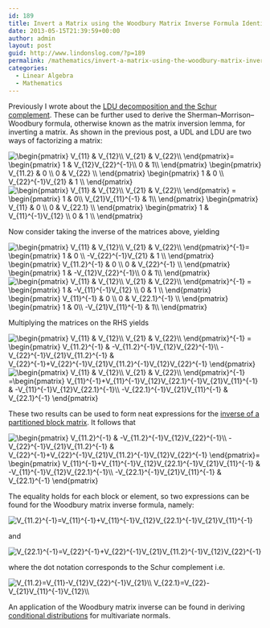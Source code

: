 ```yaml
---
id: 189
title: Invert a Matrix using the Woodbury Matrix Inverse Formula Identity
date: 2013-05-15T21:39:59+00:00
author: admin
layout: post
guid: http://www.lindonslog.com/?p=189
permalink: /mathematics/invert-a-matrix-using-the-woodbury-matrix-inverse-formula-identity/
categories:
  - Linear Algebra
  - Mathematics
---
```

Previously I wrote about the <a href="http://www.lindonslog.com/mathematics/diagonalize-positive-definite-symmetric-matrix-schur-complement-ldu-decomposition/" target="_blank">LDU decomposition and the Schur complement</a>. These can be further used to derive the Sherman–Morrison–Woodbury formula, otherwise known as the matrix inversion lemma, for inverting a matrix. As shown in the previous post, a UDL and LDU are two ways of factorizing a matrix:

<img src="//s0.wp.com/latex.php?latex=%5Cbegin%7Bpmatrix%7D++++++++++V_%7B11%7D+%26+V_%7B12%7D%5C%5C++++++++++V_%7B21%7D+%26+V_%7B22%7D%5C%5C++%5Cend%7Bpmatrix%7D%3D++++%5Cbegin%7Bpmatrix%7D++++++++++1+%26++++V_%7B12%7DV_%7B22%7D%5E%7B-1%7D%5C%5C++0++++++%26+1%5C%5C++%5Cend%7Bpmatrix%7D++%5Cbegin%7Bpmatrix%7D+++++++++++V_%7B11.2%7D+%26+0+%5C%5C+++++++++++0+%26+V_%7B22%7D+%5C%5C+++%5Cend%7Bpmatrix%7D+++%5Cbegin%7Bpmatrix%7D++++++++++++1+%26+0+%5C%5C++V_%7B22%7D%5E%7B-1%7DV_%7B21%7D+%26+1+%5C%5C++%5Cend%7Bpmatrix%7D++&#038;bg=ffffff&#038;fg=000&#038;s=0" alt="&#92;begin{pmatrix}          V_{11} & V_{12}&#92;&#92;          V_{21} & V_{22}&#92;&#92;  &#92;end{pmatrix}=    &#92;begin{pmatrix}          1 &    V_{12}V_{22}^{-1}&#92;&#92;  0      & 1&#92;&#92;  &#92;end{pmatrix}  &#92;begin{pmatrix}           V_{11.2} & 0 &#92;&#92;           0 & V_{22} &#92;&#92;   &#92;end{pmatrix}   &#92;begin{pmatrix}            1 & 0 &#92;&#92;  V_{22}^{-1}V_{21} & 1 &#92;&#92;  &#92;end{pmatrix}  " title="&#92;begin{pmatrix}          V_{11} & V_{12}&#92;&#92;          V_{21} & V_{22}&#92;&#92;  &#92;end{pmatrix}=    &#92;begin{pmatrix}          1 &    V_{12}V_{22}^{-1}&#92;&#92;  0      & 1&#92;&#92;  &#92;end{pmatrix}  &#92;begin{pmatrix}           V_{11.2} & 0 &#92;&#92;           0 & V_{22} &#92;&#92;   &#92;end{pmatrix}   &#92;begin{pmatrix}            1 & 0 &#92;&#92;  V_{22}^{-1}V_{21} & 1 &#92;&#92;  &#92;end{pmatrix}  " class="latex" />

<img src="//s0.wp.com/latex.php?latex=%5Cbegin%7Bpmatrix%7D++++++++++V_%7B11%7D+%26+V_%7B12%7D%5C%5C++++++++++V_%7B21%7D+%26+V_%7B22%7D%5C%5C++%5Cend%7Bpmatrix%7D++++%3D++%5Cbegin%7Bpmatrix%7D++++++++++1+%26+0%5C%5C++++++++++V_%7B21%7DV_%7B11%7D%5E%7B-1%7D+%26+1%5C%5C++%5Cend%7Bpmatrix%7D++%5Cbegin%7Bpmatrix%7D++++++++++++V_%7B11%7D+%26+0+%5C%5C++0+%26+V_%7B22.1%7D+%5C%5C++%5Cend%7Bpmatrix%7D++%5Cbegin%7Bpmatrix%7D++++++++++++1+%26+V_%7B11%7D%5E%7B-1%7DV_%7B12%7D+%5C%5C++0+%26+1+%5C%5C++%5Cend%7Bpmatrix%7D++&#038;bg=ffffff&#038;fg=000&#038;s=0" alt="&#92;begin{pmatrix}          V_{11} & V_{12}&#92;&#92;          V_{21} & V_{22}&#92;&#92;  &#92;end{pmatrix}    =  &#92;begin{pmatrix}          1 & 0&#92;&#92;          V_{21}V_{11}^{-1} & 1&#92;&#92;  &#92;end{pmatrix}  &#92;begin{pmatrix}            V_{11} & 0 &#92;&#92;  0 & V_{22.1} &#92;&#92;  &#92;end{pmatrix}  &#92;begin{pmatrix}            1 & V_{11}^{-1}V_{12} &#92;&#92;  0 & 1 &#92;&#92;  &#92;end{pmatrix}  " title="&#92;begin{pmatrix}          V_{11} & V_{12}&#92;&#92;          V_{21} & V_{22}&#92;&#92;  &#92;end{pmatrix}    =  &#92;begin{pmatrix}          1 & 0&#92;&#92;          V_{21}V_{11}^{-1} & 1&#92;&#92;  &#92;end{pmatrix}  &#92;begin{pmatrix}            V_{11} & 0 &#92;&#92;  0 & V_{22.1} &#92;&#92;  &#92;end{pmatrix}  &#92;begin{pmatrix}            1 & V_{11}^{-1}V_{12} &#92;&#92;  0 & 1 &#92;&#92;  &#92;end{pmatrix}  " class="latex" />
  
Now consider taking the inverse of the matrices above, yielding

<img src="//s0.wp.com/latex.php?latex=%5Cbegin%7Bpmatrix%7D++++++++++V_%7B11%7D+%26+V_%7B12%7D%5C%5C++++++++++V_%7B21%7D+%26+V_%7B22%7D%5C%5C++%5Cend%7Bpmatrix%7D%5E%7B-1%7D%3D++%5Cbegin%7Bpmatrix%7D++1+%26+0+%5C%5C++-V_%7B22%7D%5E%7B-1%7DV_%7B21%7D+%26+1+%5C%5C++%5Cend%7Bpmatrix%7D++++++%5Cbegin%7Bpmatrix%7D+++++++++++V_%7B11.2%7D%5E%7B-1%7D+%26+0+%5C%5C+++++++++++0+%26+V_%7B22%7D%5E%7B-1%7D+%5C%5C+++%5Cend%7Bpmatrix%7D+++%5Cbegin%7Bpmatrix%7D++++++++++1+%26+++-V_%7B12%7DV_%7B22%7D%5E%7B-1%7D%5C%5C++0++++++%26+1%5C%5C++%5Cend%7Bpmatrix%7D++&#038;bg=ffffff&#038;fg=000&#038;s=0" alt="&#92;begin{pmatrix}          V_{11} & V_{12}&#92;&#92;          V_{21} & V_{22}&#92;&#92;  &#92;end{pmatrix}^{-1}=  &#92;begin{pmatrix}  1 & 0 &#92;&#92;  -V_{22}^{-1}V_{21} & 1 &#92;&#92;  &#92;end{pmatrix}      &#92;begin{pmatrix}           V_{11.2}^{-1} & 0 &#92;&#92;           0 & V_{22}^{-1} &#92;&#92;   &#92;end{pmatrix}   &#92;begin{pmatrix}          1 &   -V_{12}V_{22}^{-1}&#92;&#92;  0      & 1&#92;&#92;  &#92;end{pmatrix}  " title="&#92;begin{pmatrix}          V_{11} & V_{12}&#92;&#92;          V_{21} & V_{22}&#92;&#92;  &#92;end{pmatrix}^{-1}=  &#92;begin{pmatrix}  1 & 0 &#92;&#92;  -V_{22}^{-1}V_{21} & 1 &#92;&#92;  &#92;end{pmatrix}      &#92;begin{pmatrix}           V_{11.2}^{-1} & 0 &#92;&#92;           0 & V_{22}^{-1} &#92;&#92;   &#92;end{pmatrix}   &#92;begin{pmatrix}          1 &   -V_{12}V_{22}^{-1}&#92;&#92;  0      & 1&#92;&#92;  &#92;end{pmatrix}  " class="latex" />

<img src="//s0.wp.com/latex.php?latex=%5Cbegin%7Bpmatrix%7D++++++++++V_%7B11%7D+%26+V_%7B12%7D%5C%5C++++++++++V_%7B21%7D+%26+V_%7B22%7D%5C%5C++%5Cend%7Bpmatrix%7D%5E%7B-1%7D++%3D++%5Cbegin%7Bpmatrix%7D++1+%26+-V_%7B11%7D%5E%7B-1%7DV_%7B12%7D+%5C%5C++0+%26+1+%5C%5C++%5Cend%7Bpmatrix%7D++%5Cbegin%7Bpmatrix%7D++++++V_%7B11%7D%5E%7B-1%7D+%26+0+%5C%5C++0+%26+V_%7B22.1%7D%5E%7B-1%7D+%5C%5C++%5Cend%7Bpmatrix%7D++++%5Cbegin%7Bpmatrix%7D++++++++++1+%26+0%5C%5C++++++++++-V_%7B21%7DV_%7B11%7D%5E%7B-1%7D+%26+1%5C%5C++%5Cend%7Bpmatrix%7D++&#038;bg=ffffff&#038;fg=000&#038;s=0" alt="&#92;begin{pmatrix}          V_{11} & V_{12}&#92;&#92;          V_{21} & V_{22}&#92;&#92;  &#92;end{pmatrix}^{-1}  =  &#92;begin{pmatrix}  1 & -V_{11}^{-1}V_{12} &#92;&#92;  0 & 1 &#92;&#92;  &#92;end{pmatrix}  &#92;begin{pmatrix}      V_{11}^{-1} & 0 &#92;&#92;  0 & V_{22.1}^{-1} &#92;&#92;  &#92;end{pmatrix}    &#92;begin{pmatrix}          1 & 0&#92;&#92;          -V_{21}V_{11}^{-1} & 1&#92;&#92;  &#92;end{pmatrix}  " title="&#92;begin{pmatrix}          V_{11} & V_{12}&#92;&#92;          V_{21} & V_{22}&#92;&#92;  &#92;end{pmatrix}^{-1}  =  &#92;begin{pmatrix}  1 & -V_{11}^{-1}V_{12} &#92;&#92;  0 & 1 &#92;&#92;  &#92;end{pmatrix}  &#92;begin{pmatrix}      V_{11}^{-1} & 0 &#92;&#92;  0 & V_{22.1}^{-1} &#92;&#92;  &#92;end{pmatrix}    &#92;begin{pmatrix}          1 & 0&#92;&#92;          -V_{21}V_{11}^{-1} & 1&#92;&#92;  &#92;end{pmatrix}  " class="latex" />
  
Multiplying the matrices on the RHS yields
  
<img src="//s0.wp.com/latex.php?latex=%5Cbegin%7Bpmatrix%7D++++++++++V_%7B11%7D+%26+V_%7B12%7D%5C%5C++++++++++V_%7B21%7D+%26+V_%7B22%7D%5C%5C++%5Cend%7Bpmatrix%7D%5E%7B-1%7D++%3D++%5Cbegin%7Bpmatrix%7D++V_%7B11.2%7D%5E%7B-1%7D+%26+-V_%7B11.2%7D%5E%7B-1%7DV_%7B12%7DV_%7B22%7D%5E%7B-1%7D%5C%5C++-V_%7B22%7D%5E%7B-1%7DV_%7B21%7DV_%7B11.2%7D%5E%7B-1%7D+%26+V_%7B22%7D%5E%7B-1%7D%2BV_%7B22%7D%5E%7B-1%7DV_%7B21%7DV_%7B11.2%7D%5E%7B-1%7DV_%7B12%7DV_%7B22%7D%5E%7B-1%7D++%5Cend%7Bpmatrix%7D++&#038;bg=ffffff&#038;fg=000&#038;s=0" alt="&#92;begin{pmatrix}          V_{11} & V_{12}&#92;&#92;          V_{21} & V_{22}&#92;&#92;  &#92;end{pmatrix}^{-1}  =  &#92;begin{pmatrix}  V_{11.2}^{-1} & -V_{11.2}^{-1}V_{12}V_{22}^{-1}&#92;&#92;  -V_{22}^{-1}V_{21}V_{11.2}^{-1} & V_{22}^{-1}+V_{22}^{-1}V_{21}V_{11.2}^{-1}V_{12}V_{22}^{-1}  &#92;end{pmatrix}  " title="&#92;begin{pmatrix}          V_{11} & V_{12}&#92;&#92;          V_{21} & V_{22}&#92;&#92;  &#92;end{pmatrix}^{-1}  =  &#92;begin{pmatrix}  V_{11.2}^{-1} & -V_{11.2}^{-1}V_{12}V_{22}^{-1}&#92;&#92;  -V_{22}^{-1}V_{21}V_{11.2}^{-1} & V_{22}^{-1}+V_{22}^{-1}V_{21}V_{11.2}^{-1}V_{12}V_{22}^{-1}  &#92;end{pmatrix}  " class="latex" />

<img src="//s0.wp.com/latex.php?latex=%5Cbegin%7Bpmatrix%7D++++++++++V_%7B11%7D+%26+V_%7B12%7D%5C%5C++++++++++V_%7B21%7D+%26+V_%7B22%7D%5C%5C++%5Cend%7Bpmatrix%7D%5E%7B-1%7D++%3D%5Cbegin%7Bpmatrix%7D++++++++++V_%7B11%7D%5E%7B-1%7D%2BV_%7B11%7D%5E%7B-1%7DV_%7B12%7DV_%7B22.1%7D%5E%7B-1%7DV_%7B21%7DV_%7B11%7D%5E%7B-1%7D+%26+-V_%7B11%7D%5E%7B-1%7DV_%7B12%7DV_%7B22.1%7D%5E%7B-1%7D%5C%5C++++++++++-V_%7B22.1%7D%5E%7B-1%7DV_%7B21%7DV_%7B11%7D%5E%7B-1%7D+%26+V_%7B22.1%7D%5E%7B-1%7D++%5Cend%7Bpmatrix%7D++&#038;bg=ffffff&#038;fg=000&#038;s=0" alt="&#92;begin{pmatrix}          V_{11} & V_{12}&#92;&#92;          V_{21} & V_{22}&#92;&#92;  &#92;end{pmatrix}^{-1}  =&#92;begin{pmatrix}          V_{11}^{-1}+V_{11}^{-1}V_{12}V_{22.1}^{-1}V_{21}V_{11}^{-1} & -V_{11}^{-1}V_{12}V_{22.1}^{-1}&#92;&#92;          -V_{22.1}^{-1}V_{21}V_{11}^{-1} & V_{22.1}^{-1}  &#92;end{pmatrix}  " title="&#92;begin{pmatrix}          V_{11} & V_{12}&#92;&#92;          V_{21} & V_{22}&#92;&#92;  &#92;end{pmatrix}^{-1}  =&#92;begin{pmatrix}          V_{11}^{-1}+V_{11}^{-1}V_{12}V_{22.1}^{-1}V_{21}V_{11}^{-1} & -V_{11}^{-1}V_{12}V_{22.1}^{-1}&#92;&#92;          -V_{22.1}^{-1}V_{21}V_{11}^{-1} & V_{22.1}^{-1}  &#92;end{pmatrix}  " class="latex" />
  
These two results can be used to form neat expressions for the [inverse of a partitioned block matrix](http://www.lindonslog.com/mathematics/block-matrix-inverse/ "Block Matrix Inverse"). It follows that
  
<img src="//s0.wp.com/latex.php?latex=%5Cbegin%7Bpmatrix%7D++V_%7B11.2%7D%5E%7B-1%7D+%26+-V_%7B11.2%7D%5E%7B-1%7DV_%7B12%7DV_%7B22%7D%5E%7B-1%7D%5C%5C++-V_%7B22%7D%5E%7B-1%7DV_%7B21%7DV_%7B11.2%7D%5E%7B-1%7D+%26+V_%7B22%7D%5E%7B-1%7D%2BV_%7B22%7D%5E%7B-1%7DV_%7B21%7DV_%7B11.2%7D%5E%7B-1%7DV_%7B12%7DV_%7B22%7D%5E%7B-1%7D++%5Cend%7Bpmatrix%7D%3D++%5Cbegin%7Bpmatrix%7D++++++++++V_%7B11%7D%5E%7B-1%7D%2BV_%7B11%7D%5E%7B-1%7DV_%7B12%7DV_%7B22.1%7D%5E%7B-1%7DV_%7B21%7DV_%7B11%7D%5E%7B-1%7D+%26+-V_%7B11%7D%5E%7B-1%7DV_%7B12%7DV_%7B22.1%7D%5E%7B-1%7D%5C%5C++++++++++-V_%7B22.1%7D%5E%7B-1%7DV_%7B21%7DV_%7B11%7D%5E%7B-1%7D+%26+V_%7B22.1%7D%5E%7B-1%7D++%5Cend%7Bpmatrix%7D++&#038;bg=ffffff&#038;fg=000&#038;s=0" alt="&#92;begin{pmatrix}  V_{11.2}^{-1} & -V_{11.2}^{-1}V_{12}V_{22}^{-1}&#92;&#92;  -V_{22}^{-1}V_{21}V_{11.2}^{-1} & V_{22}^{-1}+V_{22}^{-1}V_{21}V_{11.2}^{-1}V_{12}V_{22}^{-1}  &#92;end{pmatrix}=  &#92;begin{pmatrix}          V_{11}^{-1}+V_{11}^{-1}V_{12}V_{22.1}^{-1}V_{21}V_{11}^{-1} & -V_{11}^{-1}V_{12}V_{22.1}^{-1}&#92;&#92;          -V_{22.1}^{-1}V_{21}V_{11}^{-1} & V_{22.1}^{-1}  &#92;end{pmatrix}  " title="&#92;begin{pmatrix}  V_{11.2}^{-1} & -V_{11.2}^{-1}V_{12}V_{22}^{-1}&#92;&#92;  -V_{22}^{-1}V_{21}V_{11.2}^{-1} & V_{22}^{-1}+V_{22}^{-1}V_{21}V_{11.2}^{-1}V_{12}V_{22}^{-1}  &#92;end{pmatrix}=  &#92;begin{pmatrix}          V_{11}^{-1}+V_{11}^{-1}V_{12}V_{22.1}^{-1}V_{21}V_{11}^{-1} & -V_{11}^{-1}V_{12}V_{22.1}^{-1}&#92;&#92;          -V_{22.1}^{-1}V_{21}V_{11}^{-1} & V_{22.1}^{-1}  &#92;end{pmatrix}  " class="latex" />
  
The equality holds for each block or element, so two expressions can be found for the Woodbury matrix inverse formula, namely:
  
<img src="//s0.wp.com/latex.php?latex=V_%7B11.2%7D%5E%7B-1%7D%3DV_%7B11%7D%5E%7B-1%7D%2BV_%7B11%7D%5E%7B-1%7DV_%7B12%7DV_%7B22.1%7D%5E%7B-1%7DV_%7B21%7DV_%7B11%7D%5E%7B-1%7D++&#038;bg=ffffff&#038;fg=000&#038;s=0" alt="V_{11.2}^{-1}=V_{11}^{-1}+V_{11}^{-1}V_{12}V_{22.1}^{-1}V_{21}V_{11}^{-1}  " title="V_{11.2}^{-1}=V_{11}^{-1}+V_{11}^{-1}V_{12}V_{22.1}^{-1}V_{21}V_{11}^{-1}  " class="latex" />
  
and
  
<img src="//s0.wp.com/latex.php?latex=V_%7B22.1%7D%5E%7B-1%7D%3DV_%7B22%7D%5E%7B-1%7D%2BV_%7B22%7D%5E%7B-1%7DV_%7B21%7DV_%7B11.2%7D%5E%7B-1%7DV_%7B12%7DV_%7B22%7D%5E%7B-1%7D++&#038;bg=ffffff&#038;fg=000&#038;s=0" alt="V_{22.1}^{-1}=V_{22}^{-1}+V_{22}^{-1}V_{21}V_{11.2}^{-1}V_{12}V_{22}^{-1}  " title="V_{22.1}^{-1}=V_{22}^{-1}+V_{22}^{-1}V_{21}V_{11.2}^{-1}V_{12}V_{22}^{-1}  " class="latex" />
  
where the dot notation corresponds to the Schur complement i.e.
  
<img src="//s0.wp.com/latex.php?latex=V_%7B11.2%7D%3DV_%7B11%7D-V_%7B12%7DV_%7B22%7D%5E%7B-1%7DV_%7B21%7D%5C%5C++V_%7B22.1%7D%3DV_%7B22%7D-V_%7B21%7DV_%7B11%7D%5E%7B-1%7DV_%7B12%7D%5C%5C++&#038;bg=ffffff&#038;fg=000&#038;s=0" alt="V_{11.2}=V_{11}-V_{12}V_{22}^{-1}V_{21}&#92;&#92;  V_{22.1}=V_{22}-V_{21}V_{11}^{-1}V_{12}&#92;&#92;  " title="V_{11.2}=V_{11}-V_{12}V_{22}^{-1}V_{21}&#92;&#92;  V_{22.1}=V_{22}-V_{21}V_{11}^{-1}V_{12}&#92;&#92;  " class="latex" />
  
An application of the Woodbury matrix inverse can be found in deriving [conditional distributions](http://www.lindonslog.com/mathematics/woodbury-matrix-inverse-multivariate-normal/ "Woodbury Matrix Inverse") for multivariate normals.